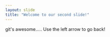 ```yaml
---
layout: slide
title: "Welcome to our second slide!"
---
```

git's awesome.....
Use the left arrow to go back!
